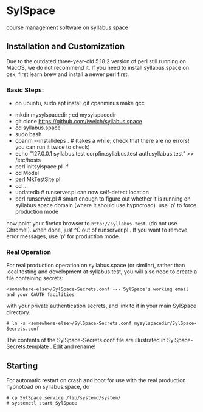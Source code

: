 # SylSpace
course management software on syllabus.space


## Installation and Customization

Due to the outdated three-year-old 5.18.2 version of perl still running on MacOS, we do not recommend it.  If you need to install syllabus.space on osx, first learn brew and install a newer perl first.

### Basic Steps:

- on ubuntu, sudo apt install git cpanminus make gcc

* mkdir mysylspacedir ; cd mysylspacedir
* git clone https://github.com/iwelch/syllabus.space
* cd syllabus.space
* sudo bash
*   cpanm --installdeps .  # (takes a while; check that there are no errors! you can run it twice to check)
*   echo "127.0.0.1 syllabus.test corpfin.syllabus.test auth.syllabus.test" >> /etc/hosts
*   perl initsylspace.pl -f
*   cd Model
*   perl MkTestSite.pl
*   cd ..
*   updatedb   # runserver.pl can now self-detect location
*   perl runserver.pl   # smart enough to figure out whether it is running on syllabus.space domain (where it should use hypnotoad).  use 'p' to force production mode


now point your firefox browser to `http://syllabus.test`.  (do not use Chrome!).  when done, just ^C out of runserver.pl .  If you want to remove error messages, use 'p' for production mode.


### Real Operation

For real production operation on syllabus.space (or similar), rather than local testing and development at syllabus.test, you will also need to create a file containing secrets:

	<somewhere-else>/SylSpace-Secrets.conf --- SylSpace's working email and your OAUTH facilities

with your private authentication secrets, and link to it in your main SylSpace directory.

    # ln -s <somewhere-else>/SylSpace-Secrets.conf mysylspacedir/SylSpace-Secrets.conf

The contents of the SylSpace-Secrets.conf file are illustrated in SylSpace-Secrets.template .  Edit and rename!


## Starting

For automatic restart on crash and boot for use with the real production hypnotoad on syllabus.space, do

    # cp SylSpace.service /lib/systemd/system/
    # systemctl start SylSpace
